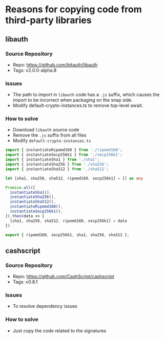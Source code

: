 # Reasons for copying code from third-party libraries

## libauth
### Source Repository
- Repo: https://github.com/bitauth/libauth
- Tags: v2.0.0-alpha.8

### Issues
- The path to import in `libauth` code has a `.js` suffix, which causes the import to be incorrect when packaging on the snap side.
- Modify default-crypto-instances.ts to remove top-level await.

### How to solve
- Download `libauth` source code
- Remove the `.js` suffix from all files
- Modify `default-crypto-instances.ts`
```typescript
import { instantiateRipemd160 } from './ripemd160';
import { instantiateSecp256k1 } from './secp256k1';
import { instantiateSha1 } from './sha1';
import { instantiateSha256 } from './sha256';
import { instantiateSha512 } from './sha512';

let [sha1, sha256, sha512, ripemd160, secp256k1] = [] as any

Promise.all([
  instantiateSha1(),
  instantiateSha256(),
  instantiateSha512(),
  instantiateRipemd160(),
  instantiateSecp256k1(),
]).then(data => {
  [sha1, sha256, sha512, ripemd160, secp256k1] = data
})

export { ripemd160, secp256k1, sha1, sha256, sha512 };
```

## cashscript
### Source Repository
- Repo: https://github.com/CashScript/cashscript
- Tags: v0.8.1

### Issues
- To resolve dependency issues

### How to solve
- Just copy the code related to the signatures

